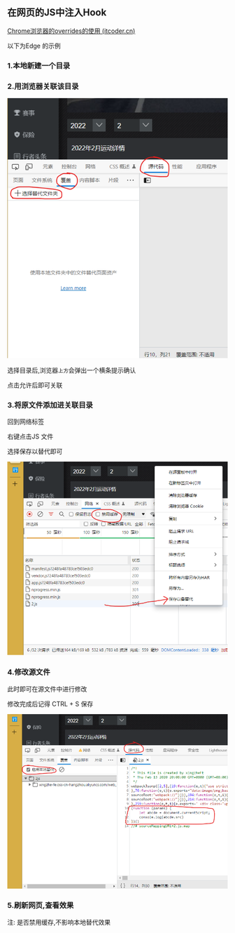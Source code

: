 ## 在网页的JS中注入Hook

[Chrome浏览器的overrides的使用 (itcoder.cn)](https://itcoder.cn/9/13/)

以下为Edge 的示例

### 1.本地新建一个目录

### 2.用浏览器关联该目录

![image-20220222221837274](img/在网页的JS中注入Hook/image-20220222221837274.png)

选择目录后,浏览器`上方`会弹出一个横条提示确认

点击允许后即可关联

### 3.将原文件添加进关联目录

回到网络标签

右键点击JS 文件

选择保存以替代即可

![image-20220222222536551](img/在网页的JS中注入Hook/image-20220222222536551.png)

### 4.修改源文件

此时即可在源文件中进行修改

修改完成后记得 CTRL + S 保存

![image-20220222222953975](img/在网页的JS中注入Hook/image-20220222222953975.png)

### 5.刷新网页,查看效果

注: 是否禁用缓存,不影响本地替代效果